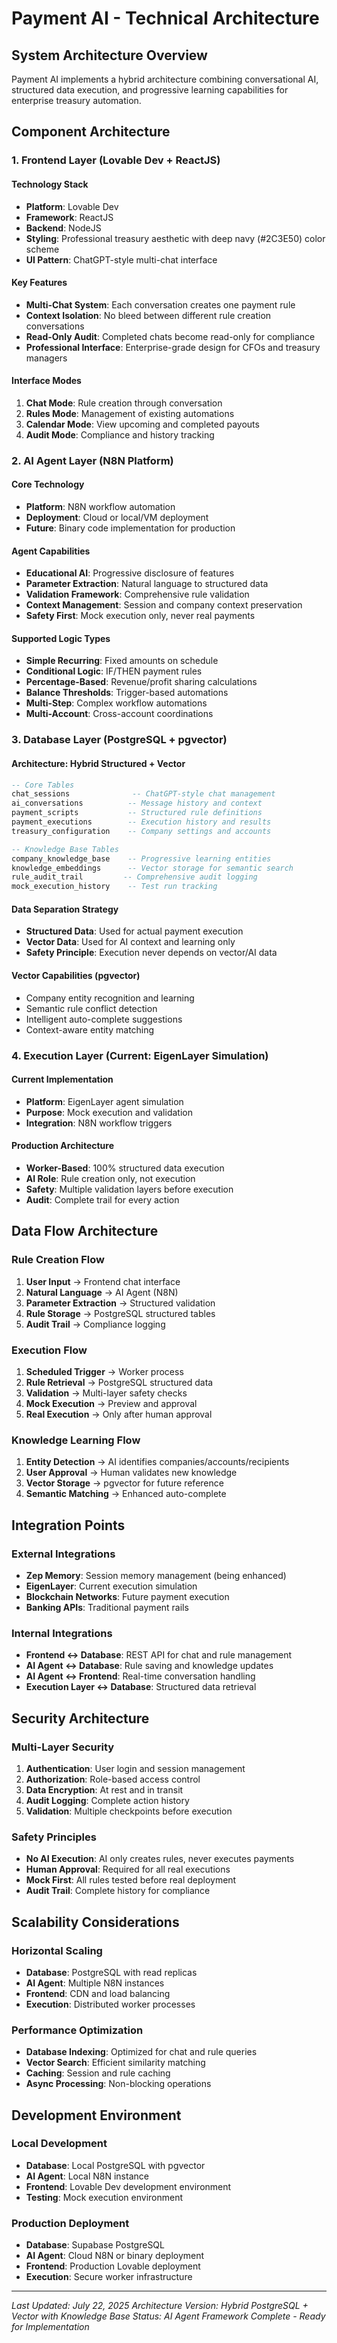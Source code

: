 # Payment AI - Technical Architecture

## System Architecture Overview

Payment AI implements a hybrid architecture combining conversational AI, structured data execution, and progressive learning capabilities for enterprise treasury automation.

## Component Architecture

### 1. Frontend Layer (Lovable Dev + ReactJS)

#### Technology Stack
- **Platform**: Lovable Dev
- **Framework**: ReactJS
- **Backend**: NodeJS
- **Styling**: Professional treasury aesthetic with deep navy (#2C3E50) color scheme
- **UI Pattern**: ChatGPT-style multi-chat interface

#### Key Features
- **Multi-Chat System**: Each conversation creates one payment rule
- **Context Isolation**: No bleed between different rule creation conversations
- **Read-Only Audit**: Completed chats become read-only for compliance
- **Professional Interface**: Enterprise-grade design for CFOs and treasury managers

#### Interface Modes
1. **Chat Mode**: Rule creation through conversation
2. **Rules Mode**: Management of existing automations
3. **Calendar Mode**: View upcoming and completed payouts
4. **Audit Mode**: Compliance and history tracking

### 2. AI Agent Layer (N8N Platform)

#### Core Technology
- **Platform**: N8N workflow automation
- **Deployment**: Cloud or local/VM deployment
- **Future**: Binary code implementation for production

#### Agent Capabilities
- **Educational AI**: Progressive disclosure of features
- **Parameter Extraction**: Natural language to structured data
- **Validation Framework**: Comprehensive rule validation
- **Context Management**: Session and company context preservation
- **Safety First**: Mock execution only, never real payments

#### Supported Logic Types
- **Simple Recurring**: Fixed amounts on schedule
- **Conditional Logic**: IF/THEN payment rules
- **Percentage-Based**: Revenue/profit sharing calculations
- **Balance Thresholds**: Trigger-based automations
- **Multi-Step**: Complex workflow automations
- **Multi-Account**: Cross-account coordinations

### 3. Database Layer (PostgreSQL + pgvector)

#### Architecture: Hybrid Structured + Vector
```sql
-- Core Tables
chat_sessions              -- ChatGPT-style chat management
ai_conversations          -- Message history and context
payment_scripts           -- Structured rule definitions
payment_executions        -- Execution history and results
treasury_configuration    -- Company settings and accounts

-- Knowledge Base Tables
company_knowledge_base    -- Progressive learning entities
knowledge_embeddings      -- Vector storage for semantic search
rule_audit_trail         -- Comprehensive audit logging
mock_execution_history    -- Test run tracking
```

#### Data Separation Strategy
- **Structured Data**: Used for actual payment execution
- **Vector Data**: Used for AI context and learning only
- **Safety Principle**: Execution never depends on vector/AI data

#### Vector Capabilities (pgvector)
- Company entity recognition and learning
- Semantic rule conflict detection
- Intelligent auto-complete suggestions
- Context-aware entity matching

### 4. Execution Layer (Current: EigenLayer Simulation)

#### Current Implementation
- **Platform**: EigenLayer agent simulation
- **Purpose**: Mock execution and validation
- **Integration**: N8N workflow triggers

#### Production Architecture
- **Worker-Based**: 100% structured data execution
- **AI Role**: Rule creation only, not execution
- **Safety**: Multiple validation layers before execution
- **Audit**: Complete trail for every action

## Data Flow Architecture

### Rule Creation Flow
1. **User Input** → Frontend chat interface
2. **Natural Language** → AI Agent (N8N)
3. **Parameter Extraction** → Structured validation
4. **Rule Storage** → PostgreSQL structured tables
5. **Audit Trail** → Compliance logging

### Execution Flow
1. **Scheduled Trigger** → Worker process
2. **Rule Retrieval** → PostgreSQL structured data
3. **Validation** → Multi-layer safety checks
4. **Mock Execution** → Preview and approval
5. **Real Execution** → Only after human approval

### Knowledge Learning Flow
1. **Entity Detection** → AI identifies companies/accounts/recipients
2. **User Approval** → Human validates new knowledge
3. **Vector Storage** → pgvector for future reference
4. **Semantic Matching** → Enhanced auto-complete

## Integration Points

### External Integrations
- **Zep Memory**: Session memory management (being enhanced)
- **EigenLayer**: Current execution simulation
- **Blockchain Networks**: Future payment execution
- **Banking APIs**: Traditional payment rails

### Internal Integrations
- **Frontend ↔ Database**: REST API for chat and rule management
- **AI Agent ↔ Database**: Rule saving and knowledge updates
- **AI Agent ↔ Frontend**: Real-time conversation handling
- **Execution Layer ↔ Database**: Structured data retrieval

## Security Architecture

### Multi-Layer Security
1. **Authentication**: User login and session management
2. **Authorization**: Role-based access control
3. **Data Encryption**: At rest and in transit
4. **Audit Logging**: Complete action history
5. **Validation**: Multiple checkpoints before execution

### Safety Principles
- **No AI Execution**: AI only creates rules, never executes payments
- **Human Approval**: Required for all real executions
- **Mock First**: All rules tested before real deployment
- **Audit Trail**: Complete history for compliance

## Scalability Considerations

### Horizontal Scaling
- **Database**: PostgreSQL with read replicas
- **AI Agent**: Multiple N8N instances
- **Frontend**: CDN and load balancing
- **Execution**: Distributed worker processes

### Performance Optimization
- **Database Indexing**: Optimized for chat and rule queries
- **Vector Search**: Efficient similarity matching
- **Caching**: Session and rule caching
- **Async Processing**: Non-blocking operations

## Development Environment

### Local Development
- **Database**: Local PostgreSQL with pgvector
- **AI Agent**: Local N8N instance
- **Frontend**: Lovable Dev development environment
- **Testing**: Mock execution environment

### Production Deployment
- **Database**: Supabase PostgreSQL
- **AI Agent**: Cloud N8N or binary deployment
- **Frontend**: Production Lovable deployment
- **Execution**: Secure worker infrastructure

---

*Last Updated: July 22, 2025*
*Architecture Version: Hybrid PostgreSQL + Vector with Knowledge Base*
*Status: AI Agent Framework Complete - Ready for Implementation*